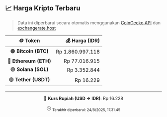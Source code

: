

<!-- HARGA_KRIPTO -->
## 📈 Harga Kripto Terbaru

> Data ini diperbarui secara otomatis menggunakan [CoinGecko API](https://www.coingecko.com/) dan [exchangerate.host](https://exchangerate.host/)

<div align="center">

| 🪙 Token | 💰 Harga (IDR) |
|:------:|---------------:|
| 🟠 **Bitcoin (BTC)**   | Rp 1.860.997.118 |
| 🔵 **Ethereum (ETH)**  | Rp 77.016.915 |
| 🟣 **Solana (SOL)**    | Rp 3.352.844 |
| 🟢 **Tether (USDT)**   | Rp 16.229 |

---

💱 **Kurs Rupiah (USD → IDR)**: Rp 16.228

🕒 <sub>Terakhir diperbarui: 24/8/2025, 17.31.45</sub>

</div>
<!-- /HARGA_KRIPTO -->